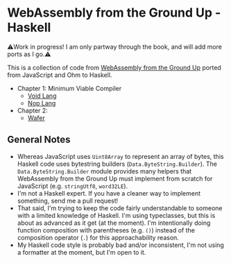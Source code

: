 # WebAssembly from the Ground Up - Haskell

:warning:Work in progress!  I am only partway through the book, and will add more ports as I go.:warning:

This is a collection of code from [WebAssembly from the Ground Up] ported from JavaScript and Ohm to Haskell.

- Chapter 1: Minimum Viable Compiler
  - [Void Lang](./src/WasmFromTheGroundUp/CH01/Void.hs)
  - [Nop Lang](./src/WasmFromTheGroundUp/CH01/Nop.hs)
- Chapter 2: 
  - [Wafer](./src/WasmFromTheGroundUp/CH02/Wafer.hs)

## General Notes

- Whereas JavaScript uses `Uint8Array` to represent an array of bytes, this Haskell code uses bytestring builders (`Data.ByteString.Builder`).  The `Data.ByteString.Builder` module provides many helpers that WebAssembly from the Ground Up must implement from scratch for JavaScript (e.g. `stringUtf8`, `word32LE`).
- I'm not a Haskell expert.  If you have a cleaner way to implement something, send me a pull request!
- That said, I'm trying to keep the code fairly understandable to someone with a limited knowledge of Haskell.  I'm using typeclasses, but this is about as advanced as it get (at the moment).  I'm intentionally doing function composition with parentheses (e.g. `()`) instead of the composition operator (`.`) for this approachability reason.
- My Haskell code style is probably bad and/or inconsistent, I'm not using a formatter at the moment, but I'm open to it.


[WebAssembly from the Ground Up]: https://wasmgroundup.com
